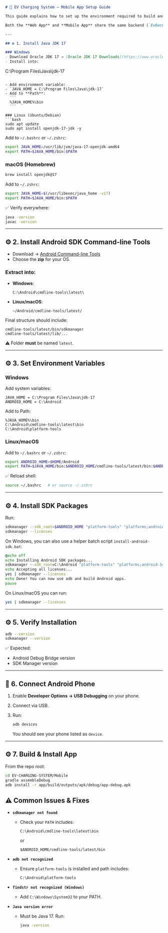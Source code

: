 
```markdown
# 📱 EV Charging System – Mobile App Setup Guide

This guide explains how to set up the environment required to build and run the **Mobile Android App (Java + SQLite)** inside this repository.  

Both the **Web App** and **Mobile App** share the same backend (`EvBackend`), so make sure you have the backend running before testing the mobile app.  

---

## ⚙️ 1. Install Java JDK 17

### Windows
- Download Oracle JDK 17 → [Oracle JDK 17 Downloads](https://www.oracle.com/java/technologies/javase/jdk17-archive-downloads.html)  
- Install into:
```

C:\Program Files\Java\jdk-17

````

- Add environment variable:
- `JAVA_HOME = C:\Program Files\Java\jdk-17`
- Add to **Path**:
  ```
  %JAVA_HOME%\bin
  ```

### Linux (Ubuntu/Debian)
```bash
sudo apt update
sudo apt install openjdk-17-jdk -y
````

Add to `~/.bashrc` or `~/.zshrc`:

```bash
export JAVA_HOME=/usr/lib/jvm/java-17-openjdk-amd64
export PATH=$JAVA_HOME/bin:$PATH
```

### macOS (Homebrew)

```bash
brew install openjdk@17
```

Add to `~/.zshrc`:

```bash
export JAVA_HOME=$(/usr/libexec/java_home -v17)
export PATH=$JAVA_HOME/bin:$PATH
```

✅ Verify everywhere:

```bash
java -version
javac -version
```

---

## ⚙️ 2. Install Android SDK Command-line Tools

* Download → [Android Command-line Tools](https://developer.android.com/studio#command-tools)
* Choose the **zip** for your OS.

### Extract into:

* **Windows**:

  ```
  C:\Android\cmdline-tools\latest\
  ```
* **Linux/macOS**:

  ```
  ~/Android/cmdline-tools/latest/
  ```

Final structure should include:

```
cmdline-tools/latest/bin/sdkmanager
cmdline-tools/latest/lib/...
```

⚠️ Folder **must** be named `latest`.

---

## ⚙️ 3. Set Environment Variables

### Windows

Add system variables:

```
JAVA_HOME = C:\Program Files\Java\jdk-17
ANDROID_HOME = C:\Android
```

Add to Path:

```
%JAVA_HOME%\bin
C:\Android\cmdline-tools\latest\bin
C:\Android\platform-tools
```

### Linux/macOS

Add to `~/.bashrc` or `~/.zshrc`:

```bash
export ANDROID_HOME=$HOME/Android
export PATH=$JAVA_HOME/bin:$ANDROID_HOME/cmdline-tools/latest/bin:$ANDROID_HOME/platform-tools:$PATH
```

✅ Reload shell:

```bash
source ~/.bashrc   # or source ~/.zshrc
```

---

## ⚙️ 4. Install SDK Packages

Run:

```bash
sdkmanager --sdk_root=$ANDROID_HOME "platform-tools" "platforms;android-34" "build-tools;34.0.0"
sdkmanager --licenses
```

On Windows, you can also use a helper batch script `install-android-sdk.bat`:

```bat
@echo off
echo Installing Android SDK packages...
sdkmanager --sdk_root=C:\Android "platform-tools" "platforms;android-34" "build-tools;34.0.0"
echo Accepting all licenses...
yes | sdkmanager --licenses
echo Done! You can now use adb and build Android apps.
pause
```

On Linux/macOS you can run:

```bash
yes | sdkmanager --licenses
```

---

## ⚙️ 5. Verify Installation

```bash
adb --version
sdkmanager --version
```

✅ Expected:

* Android Debug Bridge version
* SDK Manager version

---

## 📱 6. Connect Android Phone

1. Enable **Developer Options → USB Debugging** on your phone.
2. Connect via USB.
3. Run:

   ```bash
   adb devices
   ```

   You should see your phone listed as `device`.

---

## ⚙️ 7. Build & Install App

From the repo root:

```bash
cd EV-CHARGING-SYSTEM/Mobile
gradle assembleDebug
adb install -r app/build/outputs/apk/debug/app-debug.apk
```


## ⚠️ Common Issues & Fixes

* **`sdkmanager not found`**

  * Check your `PATH` includes:

    ```
    C:\Android\cmdline-tools\latest\bin
    ```

    or

    ```
    $ANDROID_HOME/cmdline-tools/latest/bin
    ```

* **`adb not recognized`**

  * Ensure `platform-tools` is installed and path includes:

    ```
    C:\Android\platform-tools
    ```

* **`findstr not recognized (Windows)`**

  * Add `C:\Windows\System32` to your PATH.

* **`Java version error`**

  * Must be Java 17. Run:

    ```bash
    java -version
    ```

